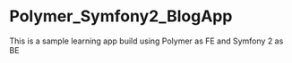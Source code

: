 # Polymer_Symfony2_BlogApp
This is a sample learning app build using Polymer as FE and Symfony 2 as BE 
